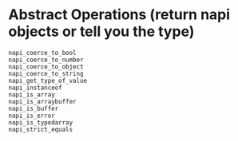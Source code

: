 # Abstract Operations (return napi objects or tell you the type)
```
napi_coerce_to_bool
napi_coerce_to_number
napi_coerce_to_object
napi_coerce_to_string
napi_get_type_of_value
napi_instanceof
napi_is_array
napi_is_arraybuffer
napi_is_buffer
napi_is_error
napi_is_typedarray
napi_strict_equals
```
